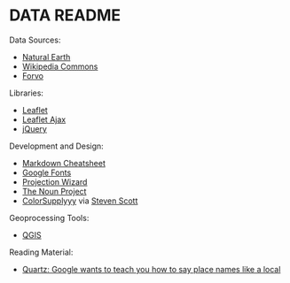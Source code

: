 # DATA README

Data Sources:

* [Natural Earth](http://www.naturalearthdata.com/)
* [Wikipedia Commons](https://commons.wikimedia.org/wiki/Category:Pronunciation_of_names_of_cities)
* [Forvo](https://forvo.com/tag/cities/)

Libraries:

* [Leaflet](https://leafletjs.com/)
* [Leaflet Ajax](https://github.com/calvinmetcalf/leaflet-ajax)
* [jQuery](https://jquery.com/)

Development and Design:

* [Markdown Cheatsheet](https://github.com/adam-p/markdown-here/wiki/Markdown-Cheatsheet)
* [Google Fonts](https://fonts.google.com/selection?selection.family=Lato|Oswald)
* [Projection Wizard](http://projectionwizard.org/)
* [The Noun Project](https://thenounproject.com/term/sound/1226989/#)
* [ColorSupplyyy](https://colorsupplyyy.com/app) via [Steven Scott](http://stevescott.com.au/)

Geoprocessing Tools:

* [QGIS](https://qgis.org/en/site/)

Reading Material:

* [Quartz: Google wants to teach you how to say place names like a local](https://qz.com/338341/google-wants-to-teach-you-how-to-say-place-names-like-a-local/)


